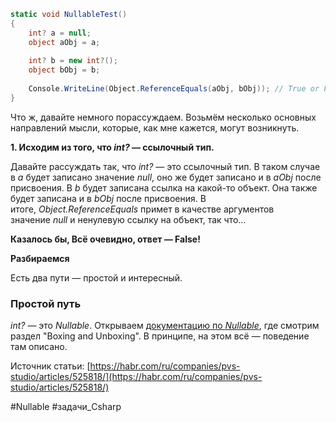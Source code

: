 
```C#
static void NullableTest() 
{ 
	int? a = null; 
	object aObj = a; 
	
	int? b = new int?(); 
	object bObj = b; 
	
	Console.WriteLine(Object.ReferenceEquals(aObj, bObj)); // True or False? 
}
```
Что ж, давайте немного порассуждаем. Возьмём несколько основных направлений мысли, которые, как мне кажется, могут возникнуть.  
  
**1. Исходим из того, что _int?_ — ссылочный тип.**  
  
Давайте рассуждать так, что _int?_ — это ссылочный тип. В таком случае в _а_ будет записано значение _null_, оно же будет записано и в _aObj_ после присвоения. В _b_ будет записана ссылка на какой-то объект. Она также будет записана и в _bObj_ после присвоения. В итоге, _Object.ReferenceEquals_ примет в качестве аргументов значение _null_ и ненулевую ссылку на объект, так что…  
  
**Казалось бы, Всё очевидно, ответ — False!**

**Разбираемся**
  
Есть два пути — простой и интересный.  

### Простой путь

  
_int?_ — это _Nullable<int>_. Открываем [документацию по _Nullable<T>_](https://docs.microsoft.com/en-us/dotnet/api/system.nullable-1?view=netcore-3.1), где смотрим раздел "Boxing and Unboxing". В принципе, на этом всё — поведение там описано. 

Источник статьи:
[https://habr.com/ru/companies/pvs-studio/articles/525818/](https://habr.com/ru/companies/pvs-studio/articles/525818/)

#Nullable #задачи_Csharp 

